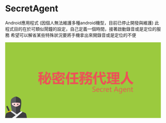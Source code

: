 # SecretAgent
Android應用程式 (因個人無法維護多種android機型，目前已停止開發與維護)
此程式目的在於可類似鬧鐘的設定，自己定義一個時間，接著啟動錄音或是定位的服務
希望可以解省某些特殊狀況要將手機拿出來開錄音或是定位的不便

![app logo](https://github.com/milk7472/SecretAgent/blob/main/SecretAgent.png)
